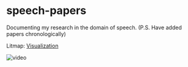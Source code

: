 # speech-papers

Documenting my research in the domain of speech.
(P.S. Have added papers chronologically)

Litmap: [Visualization](https://app.litmaps.com/shared/map/82AB3257-E3D1-4822-A599-3DAA8AA2DE5A)

![video](/assests/papers.gif)
